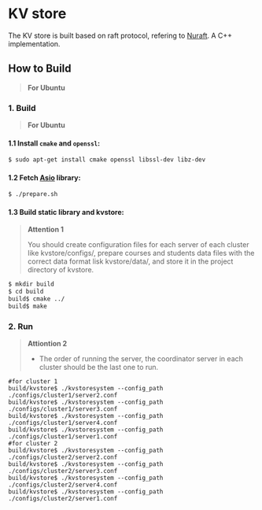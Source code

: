 # KV store

The KV store is built based on raft protocol, refering to [Nuraft](https://github.com/eBay/NuRaft). A C++ implementation.

## How to Build

> **For Ubuntu**

### 1. Build

> **For Ubuntu**

#### 1.1 Install `cmake` and `openssl`: ####

```sh
$ sudo apt-get install cmake openssl libssl-dev libz-dev
```

#### 1.2 Fetch [Asio](https://github.com/chriskohlhoff/asio) library: ####

```sh
$ ./prepare.sh
```

#### 1.3 Build static library and kvstore: ####

> **Attention 1**
>
> You should create configuration files for each server of each cluster like kvstore/configs/, prepare courses and students data files with the correct data format lisk kvstore/data/, and store it in the project directory of kvstore.

```sh
$ mkdir build
$ cd build
build$ cmake ../
build$ make
```

### 2. Run

> **Attiontion 2**
>
> - The order of running the server, the coordinator server in each cluster should be the last one to run.

```shell
#for cluster 1
build/kvstore$ ./kvstoresystem --config_path ./configs/cluster1/server2.conf
build/kvstore$ ./kvstoresystem --config_path ./configs/cluster1/server3.conf
build/kvstore$ ./kvstoresystem --config_path ./configs/cluster1/server4.conf
build/kvstore$ ./kvstoresystem --config_path ./configs/cluster1/server1.conf
#for cluster 2
build/kvstore$ ./kvstoresystem --config_path ./configs/cluster2/server2.conf
build/kvstore$ ./kvstoresystem --config_path ./configs/cluster2/server3.conf
build/kvstore$ ./kvstoresystem --config_path ./configs/cluster2/server4.conf
build/kvstore$ ./kvstoresystem --config_path ./configs/cluster2/server1.conf
```

